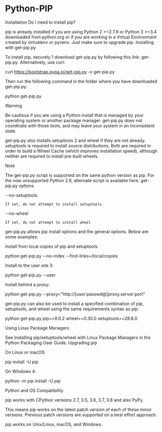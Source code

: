 # Python-PIP
Installation
Do I need to install pip?

pip is already installed if you are using Python 2 >=2.7.9 or Python 3 >=3.4 downloaded from python.org or if you are working in a Virtual Environment created by virtualenv or pyvenv. Just make sure to upgrade pip.
Installing with get-pip.py

To install pip, securely 1 download get-pip.py by following this link: get-pip.py. Alternatively, use curl:

curl https://bootstrap.pypa.io/get-pip.py -o get-pip.py

Then run the following command in the folder where you have downloaded get-pip.py:

python get-pip.py

Warning

Be cautious if you are using a Python install that is managed by your operating system or another package manager. get-pip.py does not coordinate with those tools, and may leave your system in an inconsistent state.

get-pip.py also installs setuptools 2 and wheel if they are not already. setuptools is required to install source distributions. Both are required in order to build a Wheel Cache (which improves installation speed), although neither are required to install pre-built wheels.

Note

The get-pip.py script is supported on the same python version as pip. For the now unsupported Python 2.6, alternate script is available here.
get-pip.py options

--no-setuptools

    If set, do not attempt to install setuptools

--no-wheel

    If set, do not attempt to install wheel

get-pip.py allows pip install options and the general options. Below are some examples:

Install from local copies of pip and setuptools:

python get-pip.py --no-index --find-links=/local/copies

Install to the user site 3:

python get-pip.py --user

Install behind a proxy:

python get-pip.py --proxy="http://[user:passwd@]proxy.server:port"

get-pip.py can also be used to install a specified combination of pip, setuptools, and wheel using the same requirements syntax as pip:

python get-pip.py pip==9.0.2 wheel==0.30.0 setuptools==28.8.0

Using Linux Package Managers

See Installing pip/setuptools/wheel with Linux Package Managers in the Python Packaging User Guide.
Upgrading pip

On Linux or macOS:

pip install -U pip

On Windows 4:

python -m pip install -U pip

Python and OS Compatibility

pip works with CPython versions 2.7, 3.5, 3.6, 3.7, 3.8 and also PyPy.

This means pip works on the latest patch version of each of these minor versions. Previous patch versions are supported on a best effort approach.

pip works on Unix/Linux, macOS, and Windows.
